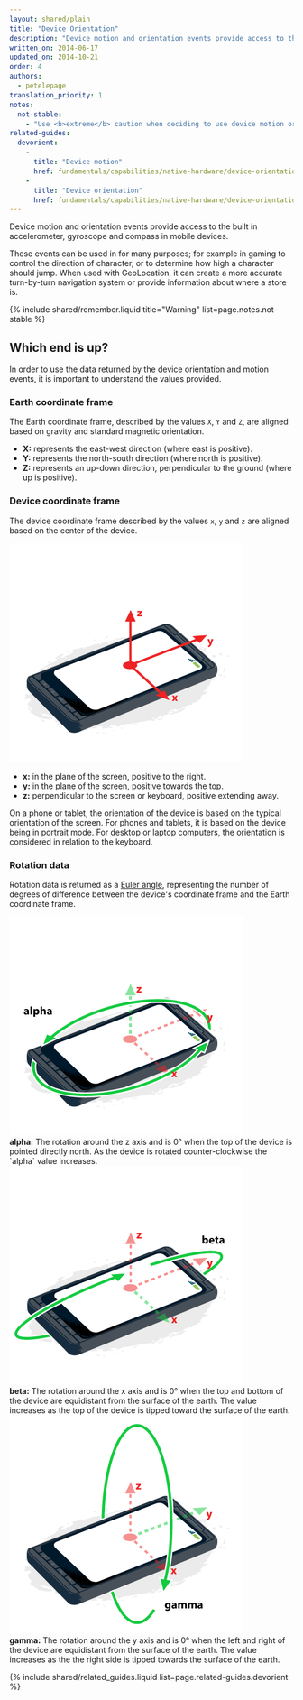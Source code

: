```yaml
---
layout: shared/plain
title: "Device Orientation"
description: "Device motion and orientation events provide access to the built in accelerometer, gyroscope and compass in mobile devices."
written_on: 2014-06-17
updated_on: 2014-10-21
order: 4
authors:
  - petelepage
translation_priority: 1
notes:
  not-stable:
    - "Use <b>extreme</b> caution when deciding to use device motion or device orientation events.  Unfortunately not all browsers use the same coordinate system, and may report different values under identical situations."
related-guides:
  devorient:
    -
      title: "Device motion"
      href: fundamentals/capabilities/native-hardware/device-orientation/dev-motion
    -
      title: "Device orientation"
      href: fundamentals/capabilities/native-hardware/device-orientation/dev-orientation
---
```

<p class="intro">
  Device motion and orientation events provide access to the built in accelerometer, gyroscope and compass in mobile devices.
</p>

These events can be used in for many purposes; for example in gaming to 
control the direction of character, or to determine how high a character 
should jump. When used with GeoLocation, it can create a more accurate 
turn-by-turn navigation system or provide information about where a store is.

{% include shared/remember.liquid title="Warning" list=page.notes.not-stable %}

## Which end is up?

In order to use the data returned by the device orientation and motion events,
it is important to understand the values provided.  

### Earth coordinate frame

The Earth coordinate frame, described by the values `X`, `Y` and `Z`, are aligned 
based on gravity and standard magnetic orientation.

<ul>
  <li>
    <b>X:</b> represents the east-west direction (where east is positive).
  </li>
    <li>
    <b>Y:</b> represents the north-south direction (where north is positive).
  </li>
    <li>
    <b>Z:</b> represents an up-down direction, perpendicular to the ground
    (where up is positive).
  </li>
</ul>

### Device coordinate frame

The device coordinate frame described by the values `x`, `y` and `z` are aligned
based on the center of the device.

<img src="images/axes.png" alt="illustration of device coordinate frame">
<!-- Special thanks to Sheppy (https://developer.mozilla.org/en-US/profiles/Sheppy) 
  for his images which are in the public domain. -->

<ul>
  <li>
    <b>x:</b> in the plane of the screen, positive to the right.
  </li>
    <li>
    <b>y:</b> in the plane of the screen, positive towards the top.
  </li>
    <li>
    <b>z:</b> perpendicular to the screen or keyboard, positive extending
    away.
  </li>
</ul>

On a phone or tablet, the orientation of the device is based on the typical
orientation of the screen.  For phones and tablets, it is based on the device
being in portrait mode. For desktop or laptop computers, the orientation is 
considered in relation to the keyboard.

### Rotation data

Rotation data is returned as a [Euler angle](http://en.wikipedia.org/wiki/Euler_angles),
representing the number of degrees of difference between the device's coordinate
frame and the Earth coordinate frame.

<div class="mdl-grid">
  <div class="mdl-cell mdl-cell-4--col">
    <img src="images/alpha.png"><br>
    <b>alpha:</b> The rotation around the z axis and is 0&deg; when the top of
    the device is pointed directly north.  As the device is rotated counter-clockwise
    the `alpha` value increases.
  </div>
  <div class="mdl-cell mdl-cell-4--col">
    <img src="images/beta.png"><br>
    <b>beta:</b> The rotation around the x axis and is 0&deg; when the top and 
    bottom of the device are equidistant from the surface of the earth. The value
    increases as the top of the device is tipped toward the surface of the earth.
  </div>
  <div class="mdl-cell mdl-cell-4--col">
    <img src="images/gamma.png"><br>
    <b>gamma:</b> The rotation around the y axis and is 0&deg; when the left and
    right of the device are equidistant from the surface of the earth.  The value
    increases as the the right side is tipped towards the surface of the earth. 
  </div>
</div>

{% include shared/related_guides.liquid list=page.related-guides.devorient %}
